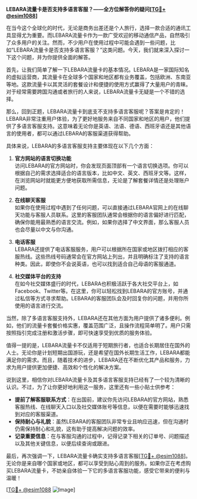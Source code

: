 **LEBARA流量卡是否支持多语言客服？——全方位解答你的疑问[[TG💪+ @esim1088](https://t.me/s/esim1088)]**

在当今这个全球化的时代，无论是商务出差还是个人旅行，选择一款合适的通讯工具显得尤为重要。而LEBARA流量卡作为一款广受欢迎的移动通信产品，自然吸引了众多用户的关注。然而，不少用户在使用过程中可能会遇到一些问题，比如“LEBARA流量卡是否支持多语言客服？”这类问题。今天，我们就来深入探讨一下这个问题，并为你提供全面的解答。

首先，让我们简单了解一下LEBARA流量卡的基本情况。LEBARA是一家国际知名的虚拟运营商，其流量卡在全球多个国家和地区都有业务覆盖，包括欧洲、东南亚等地。这款流量卡以其灵活的套餐设计和便捷的使用方式赢得了大量用户的青睐。对于经常需要跨国沟通或者旅行的人来说，LEBARA流量卡无疑是一个不错的选择。

那么，回到正题，LEBARA流量卡到底支不支持多语言客服呢？答案是肯定的！LEBARA非常注重用户体验，为了更好地服务来自不同国家和地区的用户，他们提供了多语言客服支持。这意味着无论你是英语、法语、德语、西班牙语还是其他语言的使用者，都可以通过LEBARA的客服渠道获得帮助。

具体来说，LEBARA的多语言客服支持主要体现在以下几个方面：

1. **官方网站的语言切换功能**  
   访问LEBARA的官方网站时，你会发现页面顶部有一个语言切换选项。你可以根据自己的需求选择适合的语言版本，比如中文、英文、西班牙文等。这样，在浏览网站时就能更方便地获取所需信息，无论是了解套餐详情还是处理账户问题。

2. **在线聊天客服**  
   如果你在使用过程中遇到了任何问题，可以直接通过LEBARA官网上的在线聊天功能与客服人员联系。这里的客服团队通常会根据你的语言偏好进行匹配，确保你能用最熟悉的语言交流。例如，如果你选择了中文界面，那么客服人员也会尽量以中文与你沟通。

3. **电话客服**  
   LEBARA还提供了电话客服服务，用户可以根据所在国家或地区拨打相应的客服热线。这些热线号码通常会在官方网站上列出，并且明确标注了支持的语言种类。因此，即使你不会说英语，也可以找到适合自己母语的客服通道。

4. **社交媒体平台的支持**  
   在如今社交媒体盛行的时代，LEBARA也积极活跃于各大社交平台上，如Facebook、Twitter等。在这里，你可以轻松找到LEBARA的官方账号，并通过私信等方式寻求帮助。LEBARA的客服团队会及时回复你的问题，并用你所使用的语言进行交流。

当然，除了多语言客服支持外，LEBARA还在其他方面为用户提供了诸多便利。例如，他们的流量卡套餐价格实惠，覆盖范围广泛，且操作流程简单明了。用户只需按照指引完成注册和激活步骤，即可快速享受到优质的服务体验。

值得一提的是，LEBARA流量卡不仅适用于短期旅行者，也适合长期居住在国外的人士。无论你是计划短期出国游玩，还是希望在国外长期生活工作，LEBARA都能满足你的需求。而且，随着技术的进步，LEBARA还在不断优化其产品和服务，力求为用户提供更加便捷、高效和个性化的解决方案。

说到这里，相信你对LEBARA流量卡及其多语言客服支持已经有了一个较为清晰的认识。不过，为了让你更好地利用这一服务，这里还有一些小贴士供参考：

- **提前了解客服联系方式**：在出国前，建议你先访问LEBARA的官方网站，熟悉客服热线、在线聊天入口以及社交媒体账号等信息，以便在需要时能够迅速找到对应的客服渠道。
- **保持耐心与礼貌**：虽然LEBARA的客服团队非常专业且响应迅速，但在沟通时仍需保持耐心和礼貌，这有助于提高解决问题的效率。
- **记录重要信息**：在与客服沟通的过程中，记得记录下相关的订单号、问题描述以及其他关键信息，以便后续查询或跟进。

最后，再次强调一下，LEBARA流量卡确实支持多语言客服[[TG💪+ @esim1088](https://t.me/s/esim1088)]。无论你是来自哪个国家或地区，都可以享受到贴心周到的服务。如果你正在考虑购买LEBARA流量卡，不妨亲自体验一下它的多语言客服功能，感受它带来的便利与温暖！

[[TG💪+ @esim1088](https://t.me/s/esim1088) ![Image](https://i.postimg.cc/4NQfJmqS/Snipaste-2025-05-13-00-14-12.png)]